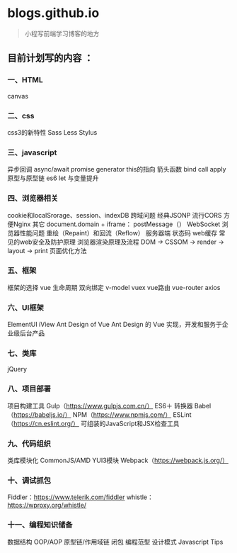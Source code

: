 # blogs.github.io
>小程写前端学习博客的地方

## 目前计划写的内容 ：
### 一、HTML
canvas

### 二、css
css3的新特性
Sass
Less
Stylus

### 三、javascript
异步回调
async/await
promise
generator
this的指向
箭头函数
bind call apply
原型与原型链
es6
let 与变量提升

### 四、浏览器相关
cookie和localSrorage、session、indexDB
跨域问题
经典JSONP
流行CORS
方便Nginx
其它
document.domain + iframe：
postMessage（）
WebSocket
浏览器性能问题
重绘（Repaint）和回流（Reflow）
服务器端
状态码
web缓存
常见的web安全及防护原理
浏览器渲染原理及流程 DOM -> CSSOM -> render -> layout -> print
页面优化方法
### 五、框架
框架的选择
vue
生命周期
双向绑定
v-model
vuex
vue路由
vue-router
axios
### 六、UI框架
ElementUI
iView
Ant Design of Vue
Ant Design 的 Vue 实现，开发和服务于企业级后台产品
### 七、类库
jQuery
### 八、项目部署
项目构建工具
Gulp（https://www.gulpjs.com.cn/）
ES6＋ 转换器
Babel（https://babeljs.io/）
NPM（https://www.npmjs.com/）
ESLint（https://cn.eslint.org/）
可组装的JavaScript和JSX检查工具
### 九、代码组织
类库模块化
CommonJS/AMD
YUI3模块
Webpack（https://webpack.js.org/）
### 十、调试抓包
Fiddler：https://www.telerik.com/fiddler
whistle：https://wproxy.org/whistle/
### 十一、编程知识储备
数据结构
OOP/AOP
原型链/作用域链
闭包
编程范型
设计模式
Javascript Tips


